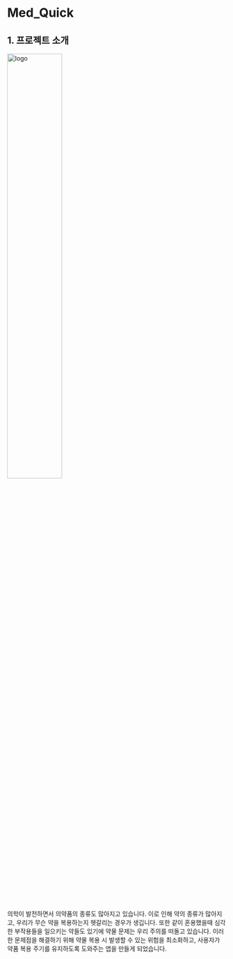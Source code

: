 # Med_Quick

## 1. 프로젝트 소개
<img src="https://github.com/Capstone6/Med_Quick/assets/147029200/17446a8c-a168-486c-b8d5-9870f4f828ff" alt="logo" width="50%">

의학이 발전하면서 의약품의 종류도 많아지고 있습니다.
이로 인해 약의 종류가 많아지고, 우리가 무슨 약을 복용하는지 헷갈리는 경우가 생깁니다.
또한 같이 혼용했을때 심각한 부작용들을 일으키는 약들도 있기에 약물 문제는 우리 주의를 떠돌고 있습니다.
이러한 문제점을 해결하기 위해 약물 복용 시 발생할 수 있는 위험을 최소화하고, 사용자가 약품 복용 주기를 유지하도록 도와주는 앱을 만들게 되었습니다.
